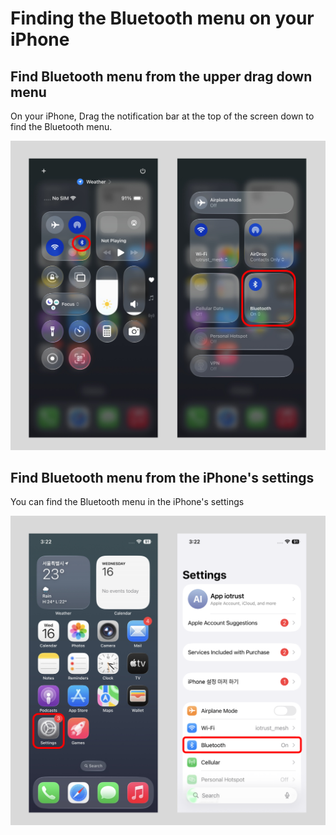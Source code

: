 # Finding the Bluetooth menu on your iPhone

## Find Bluetooth menu from the upper drag down menu

On your iPhone, Drag the notification bar at the top of the screen down to find the Bluetooth menu.

<div align="left"><img src="../../.gitbook/assets/BTeng-01 (1).png" alt="" width="563"></div>

## Find Bluetooth menu from the iPhone's settings

You can find the Bluetooth menu in the iPhone's settings

<div align="left"><img src="../../.gitbook/assets/BTeng-02 (1).png" alt="" width="563"></div>
